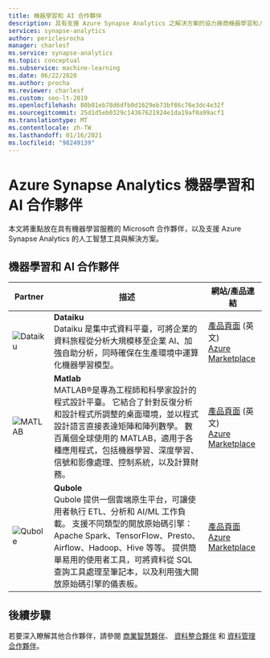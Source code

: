 ```yaml
---
title: 機器學習和 AI 合作夥伴
description: 具有支援 Azure Synapse Analytics 之解決方案的協力廠商機器學習和人工智慧夥伴清單。
services: synapse-analytics
author: periclesrocha
manager: charlesf
ms.service: synapse-analytics
ms.topic: conceptual
ms.subservice: machine-learning
ms.date: 06/22/2020
ms.author: procha
ms.reviewer: charlesf
ms.custom: seo-lt-2019
ms.openlocfilehash: 80b01eb78d6dfb0d1629eb73bf86c76e3dc4e32f
ms.sourcegitcommit: 25d1d5eb0329c14367621924e1da19af0a99acf1
ms.translationtype: MT
ms.contentlocale: zh-TW
ms.lasthandoff: 01/16/2021
ms.locfileid: "98249139"
---
```

# <a name="azure-synapse-analytics-machine-learning-and-ai-partners"></a>Azure Synapse Analytics 機器學習和 AI 合作夥伴

本文將重點放在具有機器學習服務的 Microsoft 合作夥伴，以及支援 Azure Synapse Analytics 的人工智慧工具與解決方案。

## <a name="machine-learning-and-ai-partners"></a>機器學習和 AI 合作夥伴
| Partner | 描述 | 網站/產品連結 |
| ------- | ----------- | -------------------- |
| ![Dataiku](./media/sql-data-warehouse-partner-machine-learning-and-ai/dataiku-logo.png) |**Dataiku**<br>Dataiku 是集中式資料平臺，可將企業的資料旅程從分析大規模移至企業 AI、加強自助分析，同時確保在生產環境中運算化機器學習模型。 |[產品頁面](https://www.dataiku.com/partners/microsoft/) \(英文\)<br> [Azure Marketplace](https://azuremarketplace.microsoft.com/en-us/marketplace/apps/dataiku.dataiku-data-science-studio)<br> |
| ![MATLAB](./media/sql-data-warehouse-partner-machine-learning-and-ai/mathworks-logo.png) |**Matlab**<br>MATLAB®是專為工程師和科學家設計的程式設計平臺。 它結合了針對反復分析和設計程式所調整的桌面環境，並以程式設計語言直接表達矩陣和陣列數學。 數百萬個全球使用的 MATLAB，適用于各種應用程式，包括機器學習、深度學習、信號和影像處理、控制系統，以及計算財務。 |[產品頁面](https://www.mathworks.com/products/database.html) \(英文\)<br> [Azure Marketplace](https://azuremarketplace.microsoft.com/en-us/marketplace/apps/mathworks-inc.matlab-byol?tab=Overview)<br> |
| ![Qubole](./media/sql-data-warehouse-partner-data-integration/qubole_logo.png) |**Qubole**<br>Qubole 提供一個雲端原生平台，可讓使用者執行 ETL、分析和 AI/ML 工作負載。 支援不同類型的開放原始碼引擎：Apache Spark、TensorFlow、Presto、Airflow、Hadoop、Hive 等等。 提供簡單易用的使用者工具，可將資料從 SQL 查詢工具處理至筆記本，以及利用強大開放原始碼引擎的儀表板。|[產品頁面](https://www.qubole.com/company/partners/partners-microsoft-azure/)<br> [Azure Marketplace](https://azuremarketplace.microsoft.com/marketplace/apps/qubole-inc.qubole-data-service?tab=Overview) 

## <a name="next-steps"></a>後續步驟
若要深入瞭解其他合作夥伴，請參閱 [商業智慧夥伴](sql-data-warehouse-partner-business-intelligence.md)、 [資料整合夥伴](sql-data-warehouse-partner-data-integration.md) 和 [資料管理合作夥伴](sql-data-warehouse-partner-data-management.md)。





